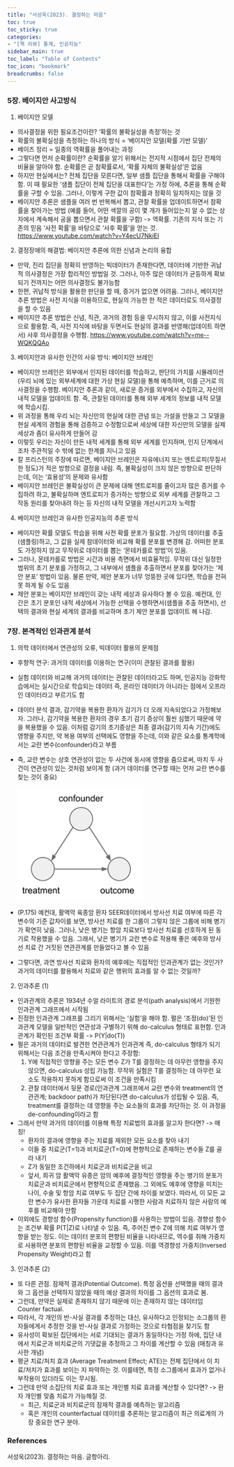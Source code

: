 ```yaml
---
title: "서성욱(2023). 결정하는 마음"
toc: true
toc_sticky: true
categories: 
- "[책 리뷰] 통계, 인공지능"
sidebar_main: true
toc_label: "Table of Contents"
toc_icon: "bookmark"
breadcrumbs: false
---
```


### 5장. 베이지안 사고방식 

1. 베이지안 모델 
* 의사결정을 위한 필요조건이란?  ‘확률의 불확실성을 측정’하는 것
* 확률의 불확실성을 측정하는 하나의 방식 = ‘베이지안 모델(확률 기반 모델)’ 
* 베이즈 정리 = 일종의 역확률을 풀어내는 과정 
* 그렇다면 먼저 순확률이란? 순확률을 알기 위해서는 전지적 시점에서 집단 전체의 비율을 알아야 함.  순확률은 곧 참확률로서, ‘확률 자체의 불확실성’은 없음
* 하지만 현실에서는? 전체 집단을 모른다면, 일부 샘플 집단을 통해서 확률을 구해야 함.  이 때 필요한 ‘샘플 집단이 전체 집단을 대표한다’는 가정 하에, 추론을 통해 순확률을 구할 수 있음. 그러나, 이렇게 구한 값이 참확률과 정확히 일치하지는 않을 것
* 베이지안 추론은 샘플을 여러 번 반복해서 뽑고, 관찰 확률을 업데이트하면서 참확률을 찾아가는 방법 (예를 들어, 어떤 색깔의 공이 몇 개가 들어있는지 알 수 없는 상자에서 계속해서 공을 뽑으면서 관찰 확률을 구함) -> 역확률. 기존의 지식 또는 기존의 믿음 ‘사전 확률’을 바탕으로 ‘사후 확률’을 얻는 것. https://www.youtube.com/watch?v=Y4ecU7NkiEI
<!-- * 관찰된 데이터(D)가 사전의 가설(H)에서부터 나왔을 가능도 P(D|H)를 구할 수 있고, 그 역확률인 P(H|D)를 구할 수 있음. -->

2. 결정장애의 해결법: 베이지안 추론에 의한 신념과 논리의 융합
* 만약, 진리 집단을 정확히 반영하는 빅데이터가 존재한다면, 데이터에 기반한 귀납적 의사결정은 가장 합리적인 방법일 것. 그러나, 아주 많은 데이터가 균등하게 확보되기 전까지는 어떤 의사결정도 불가능함
* 한편, 귀납적 방식을 활용한 판단을 할 때, 증거가 없으면 어려움. 그러나, 베이지안 추론 방법은 사전 지식을 이용하므로, 현실의 가능한 한 적은 데이터로도 의사결정을 할 수 있음
* 베이지안 추론 방법은 신념, 직관, 과거의 경험 등을 무시하지 않고, 이를 사전지식으로 활용함. 즉, 사전 지식에 바탕을 두면서도 현실의 결과를 반영해(업데이트 하면서) 사후 의사결정을 수행함. https://www.youtube.com/watch?v=me--WQKQQAo

3. 베이지안과 유사한 인간의 사유 방식: 베이지안 브레인
* 베이지안 브레인은 외부에서 인지된 데이터를 학습하고, 판단의 가치를 시뮬레이션(우리 뇌에 있는 외부세계에 대한 가상 현실 모델)을 통해 예측하며, 이를 근거로 의사결정을 수행함. 베이지안 추론과 같이, 새로운 증거를 외부에서 수집하고, 자신의 내적 모델을 업데이트 함. 즉, 관찰된 데이터를 통해 외부 세계의 정보를 내적 모델에 학습시킴. 
* 위 과정을 통해 우리 뇌는 자신만의 현실에 대한 관념 또는 가설을 만들고 그 모델을 현실 세계의 경험을 통해 검증하고 수정함으로써 세상에 대한 자신만의 모델을 실제 세상과 좀더 유사하게 만들어 감
* 이렇듯 우리는 자신이 만든 내적 세계를 통해 외부 세계를 인지하며, 인지 단계에서 조차 주관적일 수 밖에 없는 한계를 지니고 있음
* 칼 프리스턴의 주장에 따르면, 베이지안 브레인은 자유에너지 또는 엔트로피(무질서한 정도)가 적은 방향으로 결정을 내림. 즉, 불확실성이 크지 않은 방향으로 판단하는데, 이는 ‘효용성’의 문제와 유사함 
* 베이지안 브레인은 불확실성이 큰 문제에 대해 엔트로피를 줄이고자 많은 증거를 수집하려 하고, 불확실하며 엔트로피가 증가하는 방향으로 외부 세계를 관찰하고 그 작동 원리를 찾아내려 하는 등 자신의 내적 모델을 개선시키고자 노력함

4. 베이지안 브레인과 유사한 인공지능의 추론 방식 
* 베이지안 확률 모델도 학습을 위해 사전 확률 분포가 필요함. 가상의 데이터를 추출(샘플링)하고, 그 값을 실제 참데이터와 비교해 확률 분포를 변경해 감. 어떠한 분포도 가정하지 않고 무작위로 데이터를 뽑는 ‘몬테카를로 방법’이 있음. 
* 그러나, 몬테카를로 방법은 시간과 비용 측면에서 비효율적임. 무작위 대신 일정한 범위의 초기 분포를 가정하고, 그 내부에서 샘플을 추출하면서 분포를 찾아가는 ‘제안 분포’ 방법이 있음. 물론 만약, 제안 분포가 너무 엉뚱한 곳에 있다면, 학습을 전혀 못 하게 될 수도 있음
* 제안 분포는 베이지안 브레인이 갖는 내적 세상과 유사하다 볼 수 있음. 예컨대, 인간은 초기 분포인 내적 세상에서 가능한 선택을 수행하면서(샘플을 추출 하면서), 선택의 결과와 현실 세계의 결과를 비교하며 초기 제안 분포를 업데이트 해 나감. 

### 7장. 본격적인 인과관계 분석 

1. 의학 데이터에서 연관성의 오류, 빅데이터 활용의 문제점
* 후향적 연구: 과거의 데이터를 이용하는 연구(이미 관찰된 결과를 활용)
* 실험 데이터와 비교해 과거의 데이터는 관찰된 데이터라고도 하며, 인공지능 강화학습에서는 실시간으로 학습되는 데이터 즉, 온라인 데이터가 아니라는 점에서 오프라인 데이터라고 부르기도 함
* 데이터 분석 결과, 감기약을 복용한 환자가 감기가 더 오래 지속되었다고 가정해보자. 그러나, 감기약을 복용한 환자의 경우 초기 감기 증상이 훨씬 심했기 때문에 약을 복용했을 수 있음. 이처럼 감기의 초기증상은 최종 결과(감기의 지속 기간)에도 영향을 주지만, 약 복용 여부의 선택에도 영향을 주는데, 이와 같은 요소를 통계학에서는 교란 변수(confounder)라고 부름 
* 즉, 교란 변수는 상호 연관성이 없는 두 사건에 동시에 영향을 줌으로써, 마치 두 사건이 연관성이 있는 것처럼 보이게 함 (과거 데이터를 연구할 때는 먼저 교란 변수를 찾는 것이 중요)  
<br><img src="/assets/images/confounder.png" width="60%" height="60%" title="confounder"/> 

* (P.175) 예컨대, 활액막 육종암 환자 SEER데이터에서 방사선 치료 여부에 따른 각 변수의 기준 값차이를 보면, 방사선 치료를 한 그룹이 그렇지 않은 그룹에 비해 병기가 확연히 낮음.  그러나, 낮은 병기는 항암 치료보다 방사선 치료를 선호하게 된 동기로 작용했을 수 있음. 그래서, 낮은 병기가 교란 변수로 작용해 좋은 예후와 방사선 치료 간 거짓된 연관관계를 만들었다고 볼 수 있음 
* 그렇다면, 과연 방사선 치료와 환자의 예후에는 직접적인 인과관계가 없는 것인가? 과거의 데이터를 활용해서 치료와 같은 행위의 효과를 알 수 없는 것일까? 

2. 인과추론 (1) 
* 인과관계의 추론은 1934년 수얼 라이트의 경로 분석(path analysis)에서 기원한 인과관계 그래프에서 시작됨 
* 진정한 인과관계 그래프를 그리기 위해서는 ‘실험’을 해야 함. 펄은 ‘조정(do)’된 인과관계 모델을 일반적인 연관성과 구별하기 위해 do-calculus 형태로 표현함. 인과관계가 확인된 조건부 확률 -> P(Y|do(T))
* 펄은 과거의 데이터로 발견한 연관관계가 인과관계 즉, do-calculus 형태가 되기 위해서는 다음 조건을 만족시켜야 한다고 주장함: 
    1. Y에 직접적인 영향을 주는 모든 변수 Z가 T를 결정하는 데 아무런 영향을 주지 않으면, do-calculus 성립 가능함. 무작위 실험은 T를 결정하는 데 아무런 요소도 작용하지 못하게 함으로써 이 조건을 만족시킴
    2. 관찰 데이터에서 뒷문 경로(인과관계 그래프에서 교란 변수와 treatment의 연관관계; backdoor path)가 차단된다면 do-calculus가 성립될 수 있음. 즉, treatment를 결정하는 데 영향을 주는 요소들의 효과를 차단하는 것. 이 과정을 de-confounding이라고 함
* 그래서 만약 과거의 데이터를 이용해 특정 치료법의 효과를 알고자 한다면? -> 매칭! 
    * 환자의 결과에 영향을 주는 치료를 제외한 모든 요소를 찾아 내기
    * 이들 중 치료군(T=1)과 비치료군(T=0)에 편향적으로 존재하는 변수들 Z를 골라 내기 
    * Z가 동일한 조건하에서 치료군과 비치료군을 비교
    * 앞서, 희귀 암 활액막 유종은 암의 예후에 결정적인 영향을 주는 병기의 분포가 치료군과 비치료군에서 편향적으로 존재했음.  그 외에도 예후에 영향을 미치는 나이, 수술 및 항암 치료 여부도 두 집단 간에 차이를 보였다. 따라서, 이 모든 교란 변수가 유사한 환자들 가운데 치료를 시행한 사람과 치료하지 않은 사람의 예후를 비교해야 만함
* 이외에도 경향성 함수(Propensity function)를 사용하는 방법이 있음. 경향성 함수는 조건부 확률 P(T|Z)로 나타낼 수 있음. 즉, 주어진 변수 Z에 의해 치료 여부가 영향을 받는 정도. 이는 데이터 분포의 편향된 비율을 나타내므로, 역수를 취해 가중치로 사용하면 분포의 편향된 비율을 교정할 수 있음. 이를 역경향성 가중치(Inversed Propensity Weight)라고 함 

3. 인과추론 (2) 
* 또 다른 관점. 잠재적 결과(Potential Outcome). 특정 옵션을 선택했을 때의 결과와 그 옵션을 선택하지 않았을 때의 예상 결과의 차이를 그 옵션의 효과로 봄. 
* 그런데, 만약은 실제로 존재하지 않기 때문에 이는 존재하지 않는 데이터임 Counter factual. 
* 따라서, 각 개인의 반-사실 결과를 추정하는 대신, 유사하다고 인정되는 소그룹의 환자들에게서 추정한 것을 반-사실 결과로 가정하는 것으로 타협점을 찾기도 함
* 유사성이 확보된 집단에서는 서로 기대되는 결과가 동일하다는 가정 하에, 집단 내에서 치료군과 비치료군의 기댓값을 추정하고 그 차이를 계산할 수 있음 (매칭과 유사한 개념) 
* 평균 치료/처치 효과 (Average Treatment Effect; ATE)는 전체 집단에서 이 치료/처치가 효과를 보이는 지 파악하는 것. 이를테면, 특정 소그룹에서 효과가 없거나 부작용이 있더라도 이는 무시됨. 
* 그런데 만약 소집단의 치료 효과 또는 개인별 치료 효과를 계산할 수 있다면? -> 환자 개인별 맞춤 치료가 가능해질 것. 
    * 최근, 치료군과 비치료군의 잠재적 결과를 예측하는 알고리즘
    * 혹은 개인의 counterfactual 데이터를 추론하는 알고리즘이 최근 의료계의 가장 중요한 연구 분야. 

### References 
서성욱(2023). 결정하는 마음. 글항아리. 

